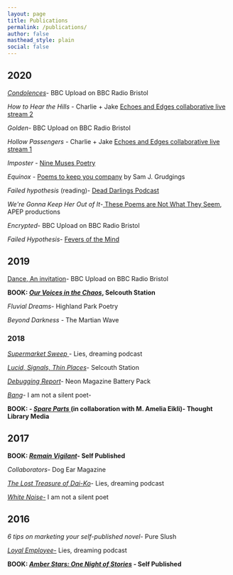 ```yaml
---
layout: page
title: Publications
permalink: /publications/
author: false
masthead_style: plain
social: false
---
```

## 2020
<em>[Condolences](/condolences/)</em>- BBC Upload on BBC Radio Bristol

*How to Hear the Hills* - Charlie + Jake [Echoes and Edges collaborative live stream 2](https://youtu.be/mgjd5tHJhDE)

<em>Golden</em>- BBC Upload on BBC Radio Bristol

*Hollow Passengers* - Charlie + Jake [Echoes and Edges collaborative live stream 1](https://youtu.be/vyHRtbjwlFY)

*Imposter* - [Nine Muses Poetry](https://ninemusespoetry.com/2020/05/14/one-poem-by-david-ralph-lewis/)

*Equinox* - [Poems to keep you company](https://www.samjgrudgings.co.uk/poems-to-keep-you-company) by Sam J. Grudgings

*Failed hypothesis* (reading)- [Dead Darlings Podcast](https://soundcloud.com/deaddarlingspod/episode-9-open-mic-special)

<em>We're Gonna Keep Her Out of It-</em><a href="https://www.apeppublications.com/product/these-poems-are-not-what-they-seem/"> These Poems are Not What They Seem</a>, APEP productions

<em>Encrypted</em>- BBC Upload on BBC Radio Bristol

*Failed Hypothesis*- [Fevers of the Mind](https://feversofthemind.wordpress.com/2020/01/20/failed-hypothesis-c-david-ralph-lewis/)

<h2>2019</h2>

<a href="https://davidralphlewis.co.uk/napowrimo-day-27/">Dance</a>,<a href="https://davidralphlewis.co.uk/napowrimo-2019-day-28/"> An invitation</a>- BBC Upload on BBC Radio Bristol

**BOOK: <a href="/ourvoicesinthechaos/"><em>Our Voices in the Chaos</em></a>, Selcouth Station**

<em>Fluvial Dreams-</em> Highland Park Poetry

<em>Beyond Darkness</em> - The Martian Wave

### 2018

<a href="https://poetryasfuck.wordpress.com/2018/08/29/lies-dreaming-16-supermarket-sweep/"><em>Supermarket Sweep</em> </a>- Lies, dreaming podcast

<a href="https://www.selcouthstation.com/single-post/2018/05/14/David-Ralph-Lewis-Three-Blackout-Poems?platform=hootsuite"><em>Lucid, Signals, Thin Places</em></a>- Selcouth Station

<em><a href="https://www.neonbooks.org.uk/portfolio/battery-pack-three/">Debugging Report</a>-</em> Neon Magazine Battery Pack

<a href="https://iamnotasilentpoet.wordpress.com/2018/04/14/bang-by-david-ralph-lewis/"><em>Bang</em></a>- I am not a silent poet-<em>
</em>

**BOOK: - <a href="/spareparts/"><em>Spare Parts</em> </a>(in collaboration with M. Amelia Eikli)- Thought Library Media**

<h2>2017</h2>

**BOOK: <em>[Remain Vigilant](/remainvigilant/)- </em>Self Published**

<em>Collaborators</em>- Dog Ear Magazine

<a href="https://poetryasfuck.wordpress.com/2017/07/31/11-treasure/"><em>The Lost Treasure of Dai-Ko</em></a>- Lies, dreaming podcast<em>
</em>

<a href="https://iamnotasilentpoet.wordpress.com/2017/05/24/white-noise-by-david-ralph-lewis/"><em>White Noise</em>-</a> I am not a silent poet

<h2>2016</h2>

<em>6 tips on marketing your self-published novel</em>- Pure Slush<em>
</em>

<a href="https://poetryasfuck.wordpress.com/2016/11/30/lies-dreaming-7-the-language-of-business/"><em>Loyal Employee</em>-</a> Lies, dreaming podcast

**BOOK: <em>[Amber Stars: One Night of Stories](/amberstars/) - </em>Self Published**
